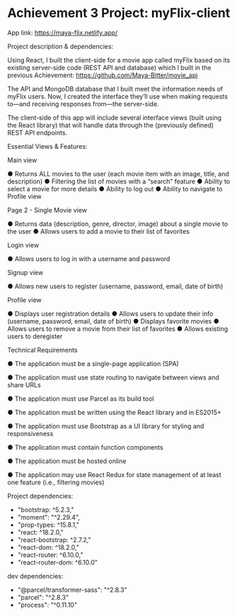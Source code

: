 # Achievement 3 Project: myFlix-client 

App link: https://maya-flix.netlify.app/

Project description & dependencies:

Using React, I built the client-side for a movie app called myFlix based on its existing server-side code (REST API and database) 
which I built in the previous Achievement: https://github.com/Maya-Bitter/movie_api

The API and MongoDB database that I built meet the information needs of myFlix users. 
Now, I created the interface they’ll use when making requests to—and receiving responses from—the server-side. 

The client-side of this app will include several interface views 
(built using the React library) that will handle data through the (previously defined) REST API endpoints.

Essential Views & Features:

Main view

● Returns ALL movies to the user (each movie item with an image, title, and description)
● Filtering the list of movies with a “search” feature
● Ability to select a movie for more details
● Ability to log out
● Ability to navigate to Profile view

Page 2 - Single Movie view

● Returns data (description, genre, director, image) about a single movie to the user
● Allows users to add a movie to their list of favorites

Login view

● Allows users to log in with a username and password

Signup view

● Allows new users to register (username, password, email, date of birth)

Profile view

● Displays user registration details
● Allows users to update their info (username, password, email, date of birth)
● Displays favorite movies
● Allows users to remove a movie from their list of favorites
● Allows existing users to deregister

Technical Requirements

● The application must be a single-page application (SPA)

● The application must use state routing to navigate between views and share URLs

● The application must use Parcel as its build tool

● The application must be written using the React library and in ES2015+

● The application must use Bootstrap as a UI library for styling and responsiveness

● The application must contain function components

● The application must be hosted online

● The application may use React Redux for state management of at least one feature (i.e., filtering movies)

Project dependencies:

- "bootstrap: ^5.2.3,"
- "moment": "^2.29.4",
- "prop-types: ^15.8.1,"
- "react: ^18.2.0,"
- "react-bootstrap: ^2.7.2,"
- "react-dom: ^18.2.0,"
- "react-router: ^6.10.0,"
- "react-router-dom: ^6.10.0"

dev dependencies:

- "@parcel/transformer-sass": "^2.8.3"
- "parcel": "^2.8.3"
- "process": "^0.11.10"
  


  



